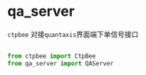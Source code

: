 # qa_server
`ctpbee` 对接`quantaxis`界面端下单信号接口


```python

from ctpbee import CtpBee
from qa_server import QAServer

```
